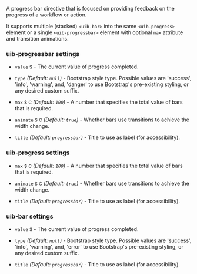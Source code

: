 A progress bar directive that is focused on providing feedback on the progress of a workflow or action.

It supports multiple (stacked) `<uib-bar>` into the same `<uib-progress>` element or a single `<uib-progressbar>` element with optional `max` attribute and transition animations.

### uib-progressbar settings

* `value`
  <small class="badge">$</small>
  <i class="glyphicon glyphicon-eye-open"></i> -
  The current value of progress completed.

* `type`
  _(Default: `null`)_ -
  Bootstrap style type. Possible values are 'success', 'info', 'warning', and, 'danger' to use Bootstrap's pre-existing styling, or any desired custom suffix.

* `max`
  <small class="badge">$</small>
  <small class="badge">C</small>
  <i class="glyphicon glyphicon-eye-open"></i>
  _(Default: `100`)_ -
  A number that specifies the total value of bars that is required.

* `animate`
  <small class="badge">$</small>
  <small class="badge">C</small>
  _(Default: `true`)_ -
  Whether bars use transitions to achieve the width change.

* `title`
  _(Default: `progressbar`)_ -
  Title to use as label (for accessibility).
  
### uib-progress settings

* `max`
  <small class="badge">$</small>
  <small class="badge">C</small>
  <i class="glyphicon glyphicon-eye-open"></i>
  _(Default: `100`)_ -
  A number that specifies the total value of bars that is required.

* `animate`
  <small class="badge">$</small>
  <small class="badge">C</small>
  _(Default: `true`)_ -
  Whether bars use transitions to achieve the width change.

* `title`
  _(Default: `progressbar`)_ -
  Title to use as label (for accessibility).
  
### uib-bar settings

* `value`
  <small class="badge">$</small>
  <i class="glyphicon glyphicon-eye-open"></i> -
  The current value of progress completed.

* `type`
  _(Default: `null`)_ -
  Bootstrap style type. Possible values are 'success', 'info', 'warning', and, 'error' to use Bootstrap's pre-existing styling, or any desired custom suffix.

* `title`
  _(Default: `progressbar`)_ -
  Title to use as label (for accessibility).
